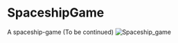 # SpaceshipGame
A spaceship-game (To be continued)
![Spaceship_game](https://user-images.githubusercontent.com/61402409/77258794-3a1e5680-6c7d-11ea-9e6d-761a441ffa16.png)
